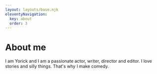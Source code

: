 ```yaml
---
layout: layouts/base.njk
eleventyNavigation:
  key: about
  order: 3
---
```


# About me

I am Yorick and I am a passionate actor, writer, director and editor.
I love stories and silly things. That's why I make comedy.
